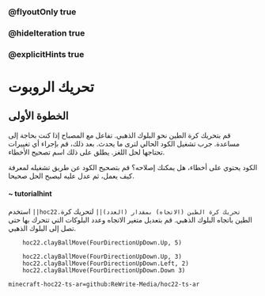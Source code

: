 ### @flyoutOnly true
### @hideIteration true
### @explicitHints true


# تحريك الروبوت

## الخطوة الأولى
قم بتحريك كرة الطين نحو البلوك الذهبي. تفاعل مع المصباح إذا كنت بحاجة إلى مساعدة. جرب تشغيل الكود الحالي لترى ما يحدث. بعد ذلك، قم بإجراء أي تغييرات تحتاجها لحل اللغز. يطلق على ذلك اسم تصحيح الأخطاء.

الكود يحتوي على أخطاء، هل يمكنك إصلاحه؟ قم بتصحيح الكود عن طريق تشغيله لمعرفة كيف يعمل، ثم عدل عليه ليصبح الحل صحيحا.

#### ~ tutorialhint  
استخدم ``||hoc22.تحريك كرة الطين (الاتجاه) بمقدار (العدد)||`` لتحريك كرة الطين باتجاه البلوك الذهبي. قم بتعديل متغير الاتجاه وعدد البلوكات التي تتحرك بها حتى تصل إلى البلوك الذهبي.

```ghost
    hoc22.clayBallMove(FourDirectionUpDown.Up, 5)
```
```template
    hoc22.clayBallMove(FourDirectionUpDown.Up, 3)
    hoc22.clayBallMove(FourDirectionUpDown.Left, 2)
    hoc22.clayBallMove(FourDirectionUpDown.Down 3)
```

```package
minecraft-hoc22-ts-ar=github:ReWrite-Media/hoc22-ts-ar
```